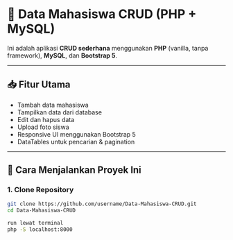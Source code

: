 # 📘 Data Mahasiswa CRUD (PHP + MySQL)

Ini adalah aplikasi **CRUD sederhana** menggunakan **PHP** (vanilla, tanpa framework), **MySQL**, dan **Bootstrap 5**.

---

## 📥 Fitur Utama
- Tambah data mahasiswa
- Tampilkan data dari database
- Edit dan hapus data
- Upload foto siswa
- Responsive UI menggunakan Bootstrap 5
- DataTables untuk pencarian & pagination

---

## 🚀 Cara Menjalankan Proyek Ini

### 1. Clone Repository
```bash
git clone https://github.com/username/Data-Mahasiswa-CRUD.git
cd Data-Mahasiswa-CRUD

run lewat terminal
php -S localhost:8000

